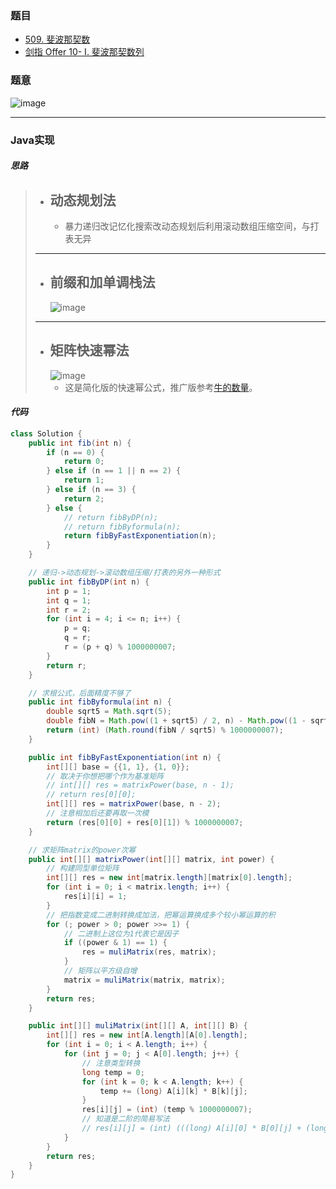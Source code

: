 ### 题目

- [509. 斐波那契数](https://leetcode.cn/problems/fibonacci-number/)
- [剑指 Offer 10- I. 斐波那契数列](https://leetcode.cn/problems/fei-bo-na-qi-shu-lie-lcof/)

### 题意

![image](https://user-images.githubusercontent.com/75558694/178433513-ec9b57d5-05bb-41f3-86e9-c2e240e3033a.png)

---

### Java实现

#### *思路*

> - **动态规划法**
>   ---
>   - 暴力递归改记忆化搜索改动态规划后利用滚动数组压缩空间，与打表无异
>   
> ---
>
> - **前缀和加单调栈法**
>   ---
>   ![image](https://user-images.githubusercontent.com/75558694/178434052-128eb8eb-e677-455b-848c-1e4a0ddc7998.png)
>   
> ---
>   
> - **矩阵快速幂法**
>   ---
>   ![image](https://user-images.githubusercontent.com/75558694/178434279-40c64c96-ee6f-46b4-813c-b11dd86a63cc.png)
>   - 这是简化版的快速幂公式，推广版参考[牛的数量]()。

#### *代码*

```java
class Solution {
    public int fib(int n) {
        if (n == 0) {
            return 0;
        } else if (n == 1 || n == 2) {
            return 1;
        } else if (n == 3) {
            return 2;
        } else {
            // return fibByDP(n);
            // return fibByformula(n);
            return fibByFastExponentiation(n);
        }
    }

    // 递归->动态规划->滚动数组压缩/打表的另外一种形式
    public int fibByDP(int n) {
        int p = 1;
        int q = 1;
        int r = 2;
        for (int i = 4; i <= n; i++) {
            p = q;
            q = r;
            r = (p + q) % 1000000007;
        }
        return r;
    }

    // 求根公式，后面精度不够了
    public int fibByformula(int n) {
        double sqrt5 = Math.sqrt(5);
        double fibN = Math.pow((1 + sqrt5) / 2, n) - Math.pow((1 - sqrt5) / 2, n);
        return (int) (Math.round(fibN / sqrt5) % 1000000007);
    }

    public int fibByFastExponentiation(int n) {
        int[][] base = {{1, 1}, {1, 0}};
        // 取决于你想把哪个作为基准矩阵
        // int[][] res = matrixPower(base, n - 1);
        // return res[0][0];
        int[][] res = matrixPower(base, n - 2);
        // 注意相加后还要再取一次模
        return (res[0][0] + res[0][1]) % 1000000007;
    }

    // 求矩阵matrix的power次幂
    public int[][] matrixPower(int[][] matrix, int power) {
        // 构建同型单位矩阵
        int[][] res = new int[matrix.length][matrix[0].length];
        for (int i = 0; i < matrix.length; i++) {
            res[i][i] = 1;
        }
        // 把指数变成二进制转换成加法，把幂运算换成多个较小幂运算的积
        for (; power > 0; power >>= 1) {
            // 二进制上这位为1代表它是因子
            if ((power & 1) == 1) {
                res = muliMatrix(res, matrix);
            }
            // 矩阵以平方级自增
            matrix = muliMatrix(matrix, matrix);
        }
        return res;
    }

    public int[][] muliMatrix(int[][] A, int[][] B) {
        int[][] res = new int[A.length][A[0].length];
        for (int i = 0; i < A.length; i++) {
            for (int j = 0; j < A[0].length; j++) {
                // 注意类型转换
                long temp = 0;
                for (int k = 0; k < A.length; k++) {
                    temp += (long) A[i][k] * B[k][j];
                }
                res[i][j] = (int) (temp % 1000000007);
                // 知道是二阶的简易写法
                // res[i][j] = (int) (((long) A[i][0] * B[0][j] + (long) A[i][1] * B[1][j]) % 1000000007);
            }
        }
        return res;
    }
}
```
